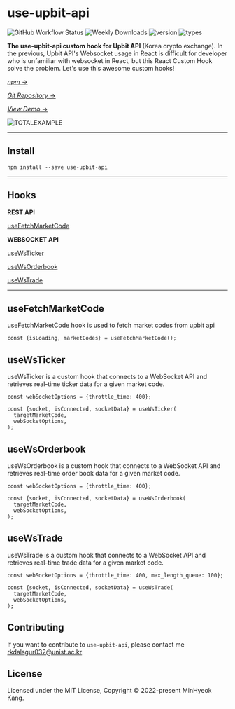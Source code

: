 # use-upbit-api

![GitHub Workflow Status](https://img.shields.io/github/actions/workflow/status/devKangMinHyeok/use-upbit-api/ci.yml?style=plastic)
![Weekly Downloads](https://img.shields.io/npm/dw/use-upbit-api?style=plastic)
![version](https://img.shields.io/npm/v/use-upbit-api?style=plastic)
![types](https://img.shields.io/npm/types/use-upbit-api?style=plastic)

**The use-upbit-api custom hook for Upbit API** (Korea crypto exchange). In the previous, Upbit API's Websocket usage in React is difficult for developer who is unfamiliar with websocket in React, but this React Custom Hook solve the problem. Let's use this awesome custom hooks!

[_npm_ &rarr;](https://www.npmjs.com/package/use-upbit-api)

[_Git Repository_ &rarr;](https://github.com/devKangMinHyeok/use-upbit-api)

[_View Demo_ &rarr;](https://devkangminhyeok.github.io/React-Upbit-API-Example/total-example)

![TOTALEXAMPLE](https://user-images.githubusercontent.com/44657722/183570075-cb54905c-a57c-44a6-96c3-3d66dccef054.gif)

---

## Install

    npm install --save use-upbit-api

---

## Hooks

**REST API**

[useFetchMarketCode](#usefetchmarketcode)

**WEBSOCKET API**

[useWsTicker](#usewsticker)

[useWsOrderbook](#usewsorderbook)

[useWsTrade](#usewstrade)

---

## useFetchMarketCode

useFetchMarketCode hook is used to fetch market codes from upbit api

```tsx
const {isLoading, marketCodes} = useFetchMarketCode();
```

## useWsTicker

useWsTicker is a custom hook that connects to a WebSocket API and retrieves real-time ticker data for a given market code.

```tsx
const webSocketOptions = {throttle_time: 400};

const {socket, isConnected, socketData} = useWsTicker(
  targetMarketCode,
  webSocketOptions,
);
```

## useWsOrderbook

useWsOrderbook is a custom hook that connects to a WebSocket API and retrieves real-time order book data for a given market code.

```tsx
const webSocketOptions = {throttle_time: 400};

const {socket, isConnected, socketData} = useWsOrderbook(
  targetMarketCode,
  webSocketOptions,
);
```

## useWsTrade

useWsTrade is a custom hook that connects to a WebSocket API
and retrieves real-time trade data for a given market code.

```tsx
const webSocketOptions = {throttle_time: 400, max_length_queue: 100};

const {socket, isConnected, socketData} = useWsTrade(
  targetMarketCode,
  webSocketOptions,
);
```

## Contributing

If you want to contribute to `use-upbit-api`, please contact me <rkdalsgur032@unist.ac.kr>

## License

Licensed under the MIT License, Copyright © 2022-present MinHyeok Kang.
